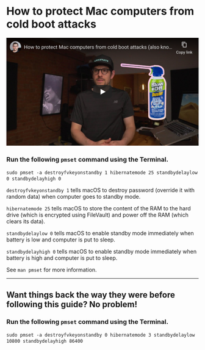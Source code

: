<!--
Title: How to protect Mac computers from cold boot attacks
Description: Learn how to protect Mac computers from cold boot attacks.
Author: Sun Knudsen <https://github.com/sunknudsen>
Contributors: Sun Knudsen <https://github.com/sunknudsen>
Reviewers:
Publication date: 2020-06-05T00:00:00.000Z
-->

# How to protect Mac computers from cold boot attacks

[![How to protect Mac computers from cold boot attacks - YouTube](how-to-protect-mac-computers-from-cold-boot-attacks.png)](https://www.youtube.com/watch?v=d_M18sq0TIQ "How to protect Mac computers from cold boot attacks - YouTube")

### Run the following `pmset` command using the Terminal.

```shell
sudo pmset -a destroyfvkeyonstandby 1 hibernatemode 25 standbydelaylow 0 standbydelayhigh 0
```

`destroyfvkeyonstandby 1` tells macOS to destroy password (override it with random data) when computer goes to standby mode.

`hibernatemode 25` tells macOS to store the content of the RAM to the hard drive (which is encrypted using FileVault) and power off the RAM (which clears its data).

`standbydelaylow 0` tells macOS to enable standby mode immediately when battery is low and computer is put to sleep.

`standbydelayhigh 0` tells macOS to enable standby mode immediately when battery is high and computer is put to sleep.

See `man pmset` for more information.

---

## Want things back the way they were before following this guide? No problem!

### Run the following `pmset` command using the Terminal.

```shell
sudo pmset -a destroyfvkeyonstandby 0 hibernatemode 3 standbydelaylow 10800 standbydelayhigh 86400
```
